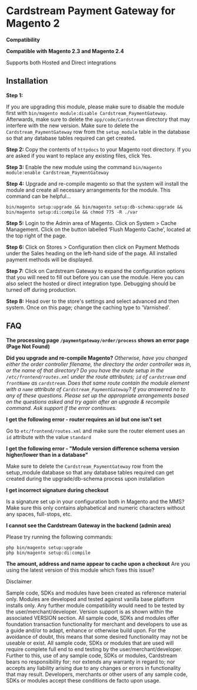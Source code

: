 # Cardstream Payment Gateway for Magento 2

**Compatibility**

**Compatible with Magento 2.3 and Magento 2.4**

Supports both Hosted and Direct integrations

## Installation

**Step 1:**

If you are upgrading this module, please make sure to disable the module first with `bin/magento module:disable Cardstream_PaymentGateway`. Afterwards, make sure to delete the `app/code/Cardstream` directory that may interfere with the new version. Make sure to delete the `Cardstream_PaymentGateway` row from the `setup_module` table in the database so that any database tables required can get created.

**Step 2:**
Copy the contents of `httpdocs` to your Magento root directory. If you are asked if you want to replace any existing files, click Yes.

**Step 3:**
Enable the new module using the command `bin/magento module:enable Cardstream_PaymentGateway`

**Step 4:**
Upgrade and re-compile magento so that the system will install the module and create all necessary arrangements for the module. This command can be helpful...

```
bin/magento setup:upgrade && bin/magento setup:db-schema:upgrade && bin/magento setup:di:compile && chmod 775 -R ./var
```

**Step 5:**
Login to the Admin area of Magento. Click on System > Cache Management. Click on the button labelled ‘Flush Magento Cache’, located at the top right of the page.

**Step 6:**
Click on Stores > Configuration then click on Payment Methods under the Sales heading on the left-hand side of the page. All installed payment methods will be displayed.

**Step 7:**
Click on Cardstream Gateway to expand the configuration options that you will need to fill out before you can use the module. Here you can also select the hosted or direct integration type. Debugging should be turned off during production.

**Step 8:**
Head over to the store's settings and select advanced and then system. Once on this page; change the caching type to 'Varnished'.

## FAQ

**The processing page `/paymentgateway/order/process` shows an error page (Page Not Found)**

**Did you upgrade and re-compile Magento?** _Otherwise, have you changed either the order controller filename, the directory the order controller was in, or the name of that directory? Do you have the route setup in the `/etc/frontend/routes.xml` under the route attributes; `id` of `cardstream` and `frontName` as `cardstream`. Does that same route contain the module element with a `name` attribute of `Cardstream_PaymentGateway`? If you answered no to any of these questions. Please set up the appropriate arrangements based on the questions asked and try again after an upgrade & recompile command. Ask support if the error continues._

**I get the following error - router requires an id but one isn't set**

Go to `etc/frontend/routes.xml` and make sure the router element uses an `id` attribute with the value `standard`

**I get the following error - "Module version difference schema version higher/lower than in a database"**

Make sure to delete the `Cardstream_PaymentGateway` row from the setup_module database so that any database tables required can get created during the upgrade/db-schema process upon installation

**I get incorrect signature during checkout**

Is a signature set up in your configuration both in Magento and the MMS? Make sure this only contains alphabetical and numeric characters without any spaces, full-stops, etc.

**I cannot see the Cardstream Gateway in the backend (admin area)**

Please try running the following commands:

```
php bin/magento setup:upgrade
php bin/magento setup:di:compile
```

**The amount, address and name appear to cache upon a checkout**
Are you using the latest version of this module which fixes this issue?

Disclaimer

Sample code, SDKs and modules have been created as reference material only. Modules are developed and tested against vanilla base platform installs only. Any further module compatibility would need to be tested by the user/merchant/developer. Version support is as shown within the associated VERSION section. All sample code, SDKs and modules offer foundation transaction functionality for merchant and developers to use as a guide and/or to adapt, enhance or otherwise build upon. For the avoidance of doubt, this means that some desired functionality may not be useable or exist. All sample code, SDKs or modules that are used will require complete full end to end testing by the user/merchant/developer. Further to this, use of any sample code, SDKs or modules, Cardstream bears no responsibility for; nor extends any warranty in regard to; nor accepts any liability arising due to any changes or errors in functionality that may result. Developers, merchants or other users of any sample code, SDKs or modules accept these conditions de facto upon usage.
